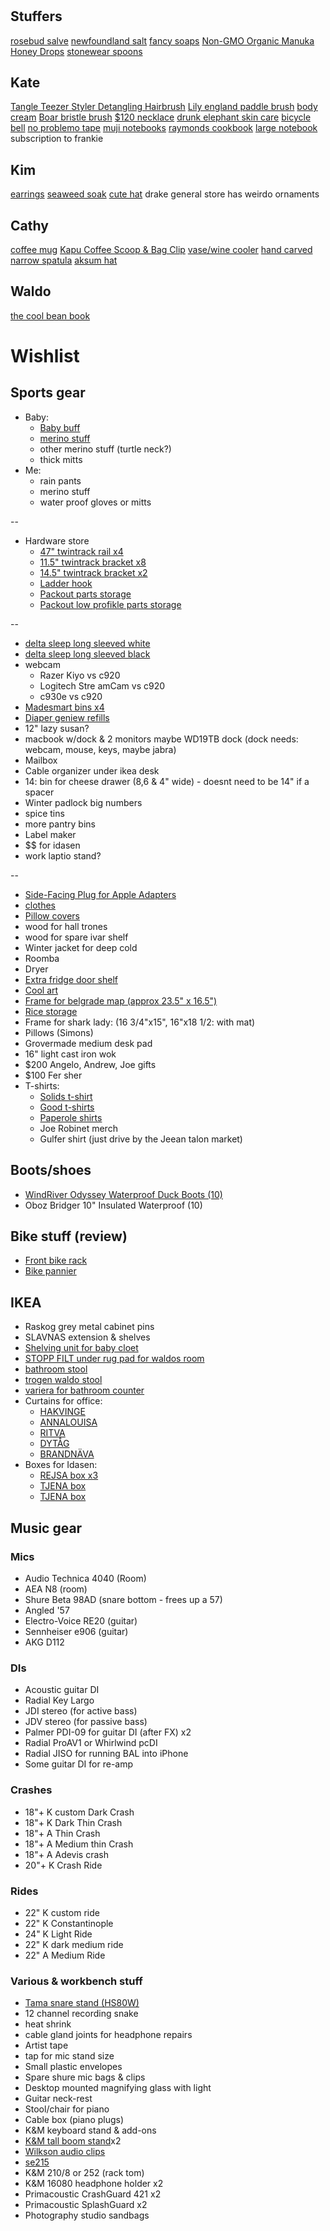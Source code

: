 #

## Stuffers

[rosebud salve](https://www.chapters.indigo.ca/en-ca/fashion/rosebud-salve-in-tin/182505000133-item.html)
[newfoundland salt](https://newfoundlandsaltcompany.com/collections/shop/products/40g-glass-jar)
[fancy soaps](https://antoyukon.com/collections/shop)
[Non-GMO Organic Manuka Honey Drops](https://www.amazon.ca/Wedderspoon-Non-GMO-Organic-Manuka-Ginger/dp/B01CFFAD22)
[stonewear spoons](https://www.chicbasta.com/collections/cooking/products/small-spoon-in-black-stoneware)

## Kate

[Tangle Teezer Styler Detangling Hairbrush](https://www.amazon.ca/Tangle-Teezer-Styler-Detangling-Hairbrush/dp/B07L65QZR8/130-0659091-5288720?psc=1)
[Lily england paddle brush](https://www.amazon.ca/Lily-England-Detangling-Straightening-Blowdrying/dp/B01NBVCLWM)
[body cream](https://thisiscela.com/products/creme-de-la-creme)
[Boar bristle brush](https://www.ulta.com/flat-mate-boar-bristle-brush?productId=pimprod2003296#locklink)
[$120 necklace](https://oneofakind.balluun.com/en-us/product/a35c0eb794dbbf111e435b0a43d9da85/spacejam-wood-and-black-leather-necklace?source=search)
[drunk elephant skin care](https://www.drunkelephant.com/)
[bicycle bell](https://beepbells.com.au/collections/all-bells/products/fried-egg-bell)
[no problemo tape](https://www.ariesarise.com/collections/new-arrivals/products/aw20-tape-no-problemo-mint-white)
[muji notebooks](https://www.amazon.ca/MUJI-Blank-Notebook-Unruled-sheets/dp/B00JHG6LYM)
[raymonds cookbook](https://www.chapters.indigo.ca/en-ca/books/wildness-an-ode-to-newfoundland/9780714878232-item.html)
[large notebook](https://oneofakind.balluun.com/en-us/product/fee8b82dd7ef36bdcfb2a6d3fd7a2525/notebook-chevron-large?source=search)
subscription to frankie

## Kim

[earrings](https://www.frug.ca/product-page/h-6)
[seaweed soak](https://surfsoak.com/collections/frontpage/products/225-g-bottle-sea-salt-seaweed-eucalyptus)
[cute hat](https://oneofakind.balluun.com/en-us/product/58342932b6ba37013e2f647b9b48a024/hand-knit-hat-chocolate-clair-softie?source=search)
drake general store has weirdo ornaments

## Cathy

[coffee mug](https://cafune.ca/products/fellow-carter-everywhere-mug-golden-hour)
[Kapu Coffee Scoop & Bag Clip](https://cafune.ca/collections/storage/products/hile-kapu)
[vase/wine cooler](https://www.chicbasta.com/collections/cooking/products/porcelain-vase-wine-cooler)
[hand carved narrow spatula](https://www.chicbasta.com/collections/cooking/products/hand-carved-basswood-straight-spatula)
[aksum hat](https://soukandsepia.com/collections/hats/products/aksum?variant=35126605021349)

## Waldo

[the cool bean book](https://www.chapters.indigo.ca/en-ca/books/the-cool-bean/9780062954527-item.html)

# Wishlist

## Sports gear

- Baby:
  - [Baby buff](https://www.altitude-sports.com/products/buff-baby-buff-llll-30158)
  - [merino stuff](https://www.clement.ca/en/kids-clothing/collections/thermal-underwear.html)
  - other merino stuff (turtle neck?)
  - thick mitts
- Me:
  - rain pants
  - merino stuff
  - water proof gloves or mitts

--

- Hardware store
  - [47" twintrack rail x4](https://www.homedepot.ca/product/rubbermaid-47-5-inch-black-twin-track-upright/1000154058)
  - [11.5" twintrack bracket x8](https://www.homedepot.ca/product/rubbermaid-11-5-inch-black-twin-track-bracket/1000154045)
  - [14.5" twintrack bracket x2](https://www.homedepot.ca/product/rubbermaid-14-5-inch-black-twin-track-bracket/1000154048)
  - [Ladder hook](https://www.homedepot.ca/product/everbilt-50-lb-capacity-ladder-and-wheelbarrow-hook-in-black/1001093822)
  - [Packout parts storage](https://www.homedepot.ca/product/milwaukee-tool-packout-11-compartment-small-parts-organizer/1001109996)
  - [Packout low profikle parts storage](https://www.homedepot.ca/product/milwaukee-tool-packout-5-compartment-low-profile-compact-small-parts-organizer/1001242095)

--

- [delta sleep long sleeved white](https://deltasleep.bandcamp.com/merch/salmon-pink-a-casa-longsleeve-t-shirt)
- [delta sleep long sleeved black](https://deltasleep.bandcamp.com/merch/black-pink-a-casa-longsleeve-t-shirt)
- webcam
  - Razer Kiyo vs c920
  - Logitech Stre amCam vs c920
  - c930e vs c920
- [Madesmart bins x4](https://www.amazon.ca/Madesmart-20602-Medium-Basket-Granite/dp/B008VVM468)
- [Diaper geniew refills](https://www.amazon.ca/Playtex-Diaper-Genie-System-Refills/dp/B07Q3B29YK)
- 12" lazy susan?
- macbook w/dock & 2 monitors maybe WD19TB dock (dock needs: webcam, mouse, keys, maybe jabra)
- Mailbox
- Cable organizer under ikea desk
- 14: bin for cheese drawer (8,6 & 4" wide) - doesnt need to be 14" if a spacer
- Winter padlock big numbers
- spice tins
- more pantry bins
- Label maker
- $$ for idasen
- work laptio stand?

--

- [Side-Facing Plug for Apple Adapters](https://tenonedesign.com/blockhead.php)
- [clothes](https://golfwang.com/collections/new)
- [Pillow covers](https://deijistudios.com/collections/linen-duvet-sets)
- wood for hall trones
- wood for spare ivar shelf
- Winter jacket for deep cold
- Roomba
- Dryer
- [Extra fridge door shelf](https://www.reliableparts.ca/product/inv_15152029)
- [Cool art](https://www.concealed-art.com/nes-art)
- [Frame for belgrade map (approx 23.5" x 16.5")](https://www.arttoframe.com/23x15-Satin-White-Frame-picture-frame/FRBW26074?page_type=E)
- [Rice storage](https://www.amazon.ca/11236400-Grips-Piece-Canister-Scoops/dp/B07TCD74ST)
- Frame for shark lady: (16 3/4"x15", 16"x18 1/2: with mat)
- Pillows (Simons)
- Grovermade medium desk pad
- 16" light cast iron wok
- $200 Angelo, Andrew, Joe gifts
- $100 Fer sher
- T-shirts:
  - [Solids t-shirt](https://solids.bandcamp.com/merch)
  - [Good t-shirts](https://us.kowtowclothing.com/)
  - [Paperole shirts](https://www.paperole.com/)
  - Joe Robinet merch
  - Gulfer shirt (just drive by the Jeean talon market)

## Boots/shoes

- [WindRiver Odyssey Waterproof Duck Boots (10)](https://www.marks.com/en/windriver-mens-odyssey-waterproof-duck-boots-103219.html)
- Oboz Bridger 10" Insulated Waterproof (10)

## Bike stuff (review)

- [Front bike rack](https://www.primeauvelo.com/en/journey-dlx-lowrider-front-rack-22171-0011625.html)
- [Bike pannier](https://www.twowheelgear.com/collections/panniers/products/pannier-backpack-convertible-lite-and-plus?variant=31656254963772)

## IKEA

- Raskog grey metal cabinet pins
- SLAVNAS extension & shelves
- [Shelving unit for baby cloet](https://www.ikea.com/ca/en/p/bror-shelving-unit-black-s89276463/)
- [STOPP FILT under rug pad for waldos room](https://www.ikea.com/ca/en/p/stopp-filt-rug-underlay-with-anti-slip-90132261/)
- [bathroom stool](https://www.ikea.com/us/en/p/stackholmen-stool-outdoor-light-brown-stained-20411425/)
- [trogen waldo stool](https://www.ikea.com/us/en/p/trogen-childs-step-stool-yellow-80371520/)
- [variera for bathroom counter](https://www.ikea.com/ca/en/p/variera-box-with-handle-bamboo-70226053/)
- Curtains for office:
  - [HAKVINGE](https://www.ikea.com/ca/en/p/hakvinge-curtains-1-pair-dark-red-brown-leaf-patterned-50480653/)
  - [ANNALOUISA](https://www.ikea.com/ca/en/p/annalouisa-curtains-1-pair-beige-40452448/)
  - [RITVA](https://www.ikea.com/ca/en/p/ritva-curtains-with-tie-backs-1-pair-white-40111992/)
  - [DYTÅG](https://www.ikea.com/ca/en/p/dytag-curtains-1-pair-white-00466715/)
  - [BRANDNÄVA](https://www.ikea.com/ca/en/p/brandnaeva-curtains-1-pair-white-gray-30459596/)
- Boxes for Idasen:
  - [REJSA box x3](https://www.ikea.com/ca/en/p/rejsa-box-gray-green-metal-60457789/)
  - [TJENA box](https://www.ikea.com/ca/en/p/tjena-storage-box-with-lid-white-60395428/)
  - [TJENA box](https://www.ikea.com/ca/en/p/tjena-storage-box-with-lid-white-90374349/)

## Music gear

### Mics

- Audio Technica 4040 (Room)
- AEA N8 (room)
- Shure Beta 98AD (snare bottom - frees up a 57)
- Angled '57
- Electro-Voice RE20 (guitar)
- Sennheiser e906 (guitar)
- AKG D112

### DIs

- Acoustic guitar DI
- Radial Key Largo
- JDI stereo (for active bass)
- JDV stereo (for passive bass)
- Palmer PDI-09 for guitar DI (after FX) x2
- Radial ProAV1 or Whirlwind pcDI
- Radial JISO for running BAL into iPhone
- Some guitar DI for re-amp

### Crashes

- 18"+ K custom Dark Crash
- 18"+ K Dark Thin Crash
- 18"+ A Thin Crash
- 18"+ A Medium thin Crash
- 18"+ A Adevis crash
- 20"+ K Crash Ride

### Rides

- 22" K custom ride
- 22" K Constantinople
- 24" K Light Ride
- 22" K dark medium ride
- 22" A Medium Ride

### Various & workbench stuff

- [Tama snare stand (HS80W)](https://www.timpano-percussion.com/us/pied-de-caisse-claire-tama-roadpro-hs80w.html?id=43102689)
- 12 channel recording snake
- heat shrink
- cable gland joints for headphone repairs
- Artist tape
- tap for mic stand size
- Small plastic envelopes
- Spare shure mic bags & clips
- Desktop mounted magnifying glass with light
- Guitar neck-rest
- Stool/chair for piano
- Cable box (piano plugs)
- K&M keyboard stand & add-ons
- [K&M tall boom stand](http://www.economik.com/km/21021-black/)x2
- [Wilkson audio clips](https://www.soundonsound.com/reviews/wilkinson-audio-mic-clips)
- [se215](https://www.shure.com/en-US/products/earphones/se215)
- K&M 210/8 or 252 (rack tom)
- K&M 16080 headphone holder x2
- Primacoustic CrashGuard 421 x2
- Primacoustic SplashGuard x2
- Photography studio sandbags

